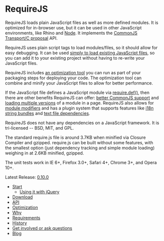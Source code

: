 # RequireJS

RequireJS loads plain JavaScript files as well as more defined modules. It is optimized for in-browser use, but it can be used in other JavaScript environments, like Rhino and [Node](requirejs/tree/master/docs/node.md). It implements the [CommonJS Transport/C proposal](http://wiki.commonjs.org/wiki/Modules/Transport/C) API.

RequireJS uses plain script tags to load modules/files, so it should allow for easy debugging. It can be used [simply to load existing JavaScript files](requirejs/tree/master/docs/api.md#jsfiles), so you can add it to your existing project without having to re-write your JavaScript files.

RequireJS includes [an optimization tool](requirejs/tree/master/docs/optimization.md) you can run as part of your packaging steps for deploying your code. The optimization tool can combine and minify your JavaScript files to allow for better performance.

If the JavaScript file defines a JavaScript module via [require.def()](requirejs/tree/master/docs/api.md#define), then there are other benefits RequireJS can offer: [better CommonJS support](http://wiki.commonjs.org/wiki/Modules/Transport/C) and [loading multiple versions](requirejs/tree/master/docs/api.md#multiversion) of a module in a page. RequireJS also allows for [module modifiers](requirejs/tree/master/docs/api.md#modifiers) and has a plugin system that supports features like [i18n string bundles](requirejs/tree/master/docs/api.md#i18n) and [text file dependencies](requirejs/tree/master/docs/api.md#text).

RequireJS does not have any dependencies on a JavaScript framework. It is tri-licensed -- BSD, MIT, and GPL.

The standard require.js file is around 3.7KB when minified via Closure Compiler and gzipped. require.js can be built without some features, with the smallest option (just dependency tracking and simple module loading) weighing in at 2.6KB minified, gzipped.

The unit tests work in IE 6+, Firefox 3.0+, Safari 4+, Chrome 3+, and Opera 10+.

Latest Release: [0.10.0](http://requirejs.org/docs/download.html)

* [Start](requirejs/tree/master/docs/start.md)
    * [Using it with jQuery](requirejs/tree/master/docs/jquery.md)
* [Download](requirejs/tree/master/docs/download.md)
* [API](requirejs/tree/master/docs/api.md)
* [Optimization](requirejs/tree/master/docs/optimization.md)
* [Why](requirejs/tree/master/docs/why.md)
* [Requirements](requirejs/tree/master/docs/requirements.md)
* [History](requirejs/tree/master/docs/history.md)
* [Get involved or ask questions](http://groups.google.com/group/requirejs)
* [Blog](http://tagneto.blogspot.com)
